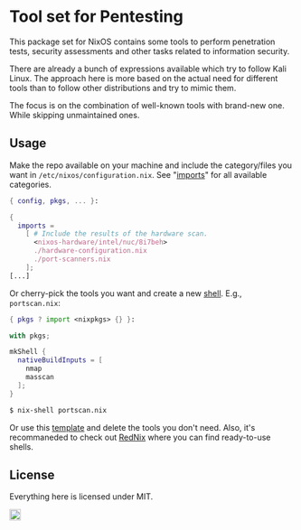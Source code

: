 # Tool set for Pentesting

This package set for NixOS contains some tools to perform penetration
tests, security assessments and other tasks related to information security.

There are already a bunch of expressions available which try to follow Kali
Linux. The approach here is more based on the actual need for different tools
than to follow other distributions and try to mimic them.

The focus is on the combination of well-known tools with brand-new one. While skipping
unmaintained ones.

## Usage

Make the repo available on your machine and include the category/files you want in `/etc/nixos/configuration.nix`. See "[imports](https://fabaff.github.io/nix-security-box/imports)" for all available categories.

```nix
{ config, pkgs, ... }:

{
  imports =
    [ # Include the results of the hardware scan.
      <nixos-hardware/intel/nuc/8i7beh>
      ./hardware-configuration.nix
      ./port-scanners.nix
    ];
[...]
```

Or cherry-pick the tools you want and create a new [shell](https://nixos.wiki/wiki/Development_environment_with_nix-shell). E.g., `portscan.nix`:

```nix
{ pkgs ? import <nixpkgs> {} }:

with pkgs;

mkShell {
  nativeBuildInputs = [
    nmap
    masscan
  ];
}
```

```bash
$ nix-shell portscan.nix
````

Or use this [template](https://fabaff.github.io/nix-security-box/nstb-shell.nix) and delete the tools you don't need. Also, it's recommaneded to check out [RedNix](https://github.com/redcode-labs/RedNix) where you can find ready-to-use shells.

## License

Everything here is licensed under MIT.

[<img src="https://api.gitsponsors.com/api/badge/img?id=323747664" height="20">](https://api.gitsponsors.com/api/badge/link?p=r1EQOStVRBApF6w0G6zk/bVjO/AaP+b/2f03t0aRKLi8MPw/zOreL+qPmoKEBG3kHFdyf7GNIf8Xt9GwlgELDWRHDm2GUtc49RDEy6MiGi0GCe5odarkHWDkPtuVXBqbBaD2IKv9ddwTBao4OyH+zA==)
